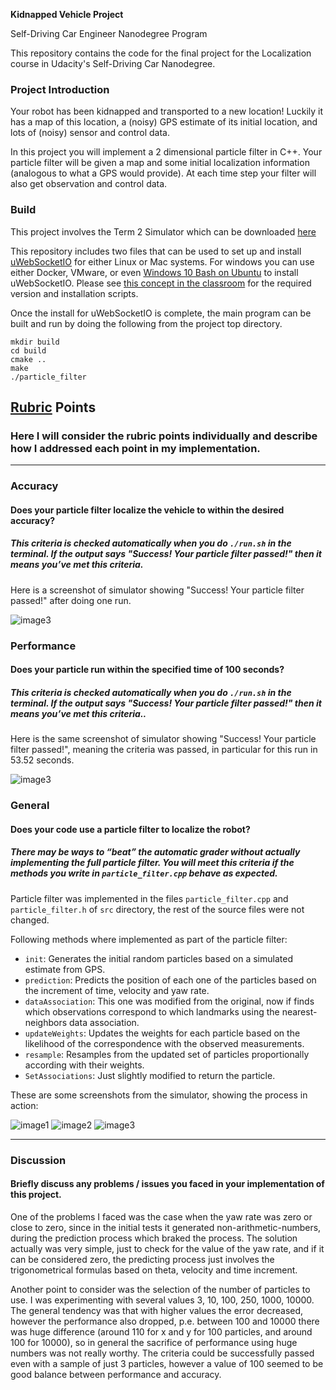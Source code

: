 **Kidnapped Vehicle Project**


Self-Driving Car Engineer Nanodegree Program

This repository contains the code for the final project for the Localization course in Udacity's Self-Driving Car Nanodegree.

[//]: # (Image References)
[image1]: ./docs/img1.png
[image2]: ./docs/img2.png
[image3]: ./docs/img3.png


### Project Introduction
Your robot has been kidnapped and transported to a new location! Luckily it has a map of this location, a (noisy) GPS estimate of its initial location, and lots of (noisy) sensor and control data.

In this project you will implement a 2 dimensional particle filter in C++. Your particle filter will be given a map and some initial localization information (analogous to what a GPS would provide). At each time step your filter will also get observation and control data.

### Build

This project involves the Term 2 Simulator which can be downloaded [here](https://github.com/udacity/self-driving-car-sim/releases)

This repository includes two files that can be used to set up and install [uWebSocketIO](https://github.com/uWebSockets/uWebSockets) for either Linux or Mac systems. For windows you can use either Docker, VMware, or even [Windows 10 Bash on Ubuntu](https://www.howtogeek.com/249966/how-to-install-and-use-the-linux-bash-shell-on-windows-10/) to install uWebSocketIO. Please see [this concept in the classroom](https://classroom.udacity.com/nanodegrees/nd013/parts/40f38239-66b6-46ec-ae68-03afd8a601c8/modules/0949fca6-b379-42af-a919-ee50aa304e6a/lessons/f758c44c-5e40-4e01-93b5-1a82aa4e044f/concepts/16cf4a78-4fc7-49e1-8621-3450ca938b77) for the required version and installation scripts.

Once the install for uWebSocketIO is complete, the main program can be built and run by doing the following from the project top directory.

```
mkdir build
cd build
cmake ..
make
./particle_filter
```


## [Rubric](https://review.udacity.com/#!/rubrics/747/view) Points
### Here I will consider the rubric points individually and describe how I addressed each point in my implementation.  

---
### Accuracy

#### Does your particle filter localize the vehicle to within the desired accuracy?
##### This criteria is checked automatically when you do ```./run.sh``` in the terminal. If the output says "Success! Your particle filter passed!" then it means you’ve met this criteria.

Here is a screenshot of simulator showing "Success! Your particle filter passed!" after doing one run.

![image3]



### Performance

#### Does your particle run within the specified time of 100 seconds?
##### This criteria is checked automatically when you do ```./run.sh``` in the terminal. If the output says "Success! Your particle filter passed!" then it means you’ve met this criteria..

Here is the same screenshot of simulator showing "Success! Your particle filter passed!", meaning the criteria was passed, in particular for this run in 53.52 seconds.

![image3]


### General

#### Does your code use a particle filter to localize the robot?
##### There may be ways to “beat” the automatic grader without actually implementing the full particle filter. You will meet this criteria if the methods you write in ```particle_filter.cpp``` behave as expected.

Particle filter was implemented in the files ```particle_filter.cpp``` and ```particle_filter.h``` of ```src``` directory, the rest of the source files were not changed.

Following methods where implemented as part of the particle filter:

* ```init```: Generates the initial random particles based on a simulated estimate from GPS.
* ```prediction```: Predicts the position of each one of the particles based on the increment of time, velocity and yaw rate.
* ```dataAssociation```: This one was modified from the original, now if finds which observations correspond to which landmarks using the nearest-neighbors data association.
* ```updateWeights```: Updates the weights for each particle based on the likelihood of the correspondence with the observed measurements.
* ```resample```: Resamples from the updated set of particles proportionally according with their weights.
* ```SetAssociations```: Just slightly modified to return the particle.

These are some screenshots from the simulator, showing the process in action:

![image1] ![image2] ![image3]

---

### Discussion

#### Briefly discuss any problems / issues you faced in your implementation of this project.

One of the problems I faced was the case when the yaw rate was zero or close to zero, since in the initial tests it generated non-arithmetic-numbers, during the prediction process which braked the process. The solution actually was very simple, just to check for the value of the yaw rate, and if it can be considered zero, the predicting process just involves the trigonometrical formulas based on theta, velocity and time increment.

Another point to consider was the selection of the number of particles to use. I was experimenting with several values 3, 10, 100, 250, 1000, 10000. The general tendency was that with higher values the error decreased, however the performance also dropped, p.e. between 100 and 10000 there was huge difference (around 110 for x and y for 100 particles, and around 100 for 10000), so in general the sacrifice of performance using huge numbers was not really worthy. The criteria could be successfully passed even with a sample of just 3 particles, however a value of 100 seemed to be good balance between performance and accuracy.
